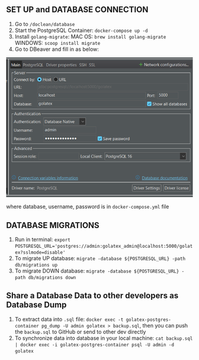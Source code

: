 ## SET UP and DATABASE CONNECTION

1. Go to `/doclean/database`
2. Start the PostgreSQL Container: `docker-compose up -d`
3. Install `golang-migrate`:
   MAC OS: `brew install golang-migrate`
   WINDOWS: `scoop install migrate`
4. Go to DBeaver and fill in as below:

![alt text](image.png)

where database, username, password is in `docker-compose.yml` file

## DATABASE MIGRATIONS

1. Run in terminal: `export POSTGRESQL_URL='postgres://admin:golatex_admin@localhost:5000/golatex?sslmode=disable'`
2. To migrate UP database: `migrate -database ${POSTGRESQL_URL} -path db/migrations up`
3. To migrate DOWN database: `migrate -database ${POSTGRESQL_URL} -path db/migrations down`

## Share a Database Data to other developers as Database Dump

1. To extract data into `.sql` file: `docker exec -t golatex-postgres-container pg_dump -U admin golatex > backup.sql`, then you can push the `backup.sql` to GitHub or send to other dev directly
2. To synchronize data into database in your local machine: `cat backup.sql | docker exec -i golatex-postgres-container psql -U admin -d golatex`

